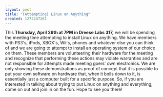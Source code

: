 ```yaml
---
layout: post
title: "(Attempting) Linux on Anything"
created: 1272247262
---
```

This **Thursday, April 29th at 7PM in Dreese Labs 317,** we will be spending the meeting time attempting to install Linux on anything. We have members with PS3's, iPods, XBOX's, Wii's, phones and whatever else you can think of and we are going to attempt to install an operating system of our choice on them. These members are volunteering their hardware for the meeting and recognize that performing these actions may violate warranties and are not responsible for attempts made meeting goers' own electronics. We are only showing these demonstrations as proof of concept that it is possible to put your own software on hardware that, when it boils down to it, is essentially just a computer built for a specific purpose. So, if you are interested in talking about trying to put Linux on anything and everything, come on out and join in on the fun. Hope to see you there!
